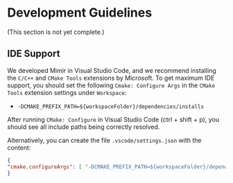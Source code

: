 # Development Guidelines

(This section is not yet complete.)

## IDE Support

We developed Mimir in Visual Studio Code, and we recommend installing the `C/C++` and `CMake Tools` extensions by Microsoft.
To get maximum IDE support, you should set the following `Cmake: Configure Args` in the `CMake Tools` extension settings under `Workspace`:

-  `-DCMAKE_PREFIX_PATH=${workspaceFolder}/dependencies/installs`

After running `CMake: Configure` in Visual Studio Code (ctrl + shift + p), you should see all include paths being correctly resolved.

Alternatively, you can create the file `.vscode/settings.json` with the content:

```json
{
"cmake.configureArgs": [ "-DCMAKE_PREFIX_PATH=${workspaceFolder}/dependencies/installs" ]
}
```
